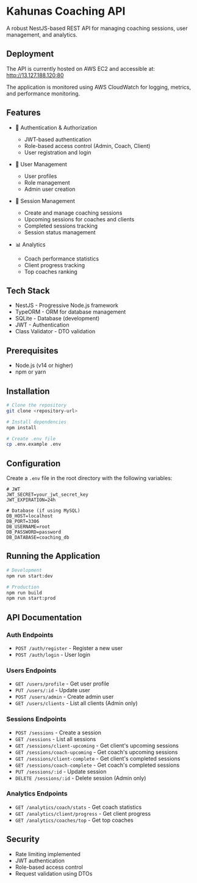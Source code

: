 # Kahunas Coaching API

A robust NestJS-based REST API for managing coaching sessions, user management, and analytics.

## Deployment

The API is currently hosted on AWS EC2 and accessible at:
http://13.127.188.120:80

The application is monitored using AWS CloudWatch for logging, metrics, and performance monitoring.

## Features

- 🔐 Authentication & Authorization
  - JWT-based authentication
  - Role-based access control (Admin, Coach, Client)
  - User registration and login

- 👥 User Management
  - User profiles
  - Role management
  - Admin user creation

- 📅 Session Management
  - Create and manage coaching sessions
  - Upcoming sessions for coaches and clients
  - Completed sessions tracking
  - Session status management

- 📊 Analytics
  - Coach performance statistics
  - Client progress tracking
  - Top coaches ranking

## Tech Stack

- NestJS - Progressive Node.js framework
- TypeORM - ORM for database management
- SQLite - Database (development)
- JWT - Authentication
- Class Validator - DTO validation

## Prerequisites

- Node.js (v14 or higher)
- npm or yarn

## Installation

```bash
# Clone the repository
git clone <repository-url>

# Install dependencies
npm install

# Create .env file
cp .env.example .env
```

## Configuration

Create a `.env` file in the root directory with the following variables:

```env
# JWT
JWT_SECRET=your_jwt_secret_key
JWT_EXPIRATION=24h

# Database (if using MySQL)
DB_HOST=localhost
DB_PORT=3306
DB_USERNAME=root
DB_PASSWORD=password
DB_DATABASE=coaching_db
```

## Running the Application

```bash
# Development
npm run start:dev

# Production
npm run build
npm run start:prod
```

## API Documentation

### Auth Endpoints
- `POST /auth/register` - Register a new user
- `POST /auth/login` - User login

### Users Endpoints
- `GET /users/profile` - Get user profile
- `PUT /users/:id` - Update user
- `POST /users/admin` - Create admin user
- `GET /users/clients` - List all clients (Admin only)

### Sessions Endpoints
- `POST /sessions` - Create a session
- `GET /sessions` - List all sessions
- `GET /sessions/client-upcoming` - Get client's upcoming sessions
- `GET /sessions/coach-upcoming` - Get coach's upcoming sessions
- `GET /sessions/client-complete` - Get client's completed sessions
- `GET /sessions/coach-complete` - Get coach's completed sessions
- `PUT /sessions/:id` - Update session
- `DELETE /sessions/:id` - Delete session (Admin only)

### Analytics Endpoints
- `GET /analytics/coach/stats` - Get coach statistics
- `GET /analytics/client/progress` - Get client progress
- `GET /analytics/coaches/top` - Get top coaches

## Security

- Rate limiting implemented
- JWT authentication
- Role-based access control
- Request validation using DTOs
